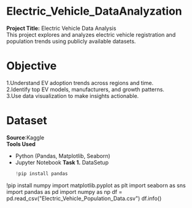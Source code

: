 # Electric_Vehicle_DataAnalyzation
**Project Title:** Electric Vehicle Data Analysis  
This project explores and analyzes electric vehicle registration and population trends using publicly available datasets.  
# Objective   
1.Understand EV adoption trends across regions and time.  
2.Identify top EV models, manufacturers, and growth patterns.  
3.Use data visualization to make insights actionable.  
# Dataset  
**Source**:Kaggle  
 **Tools Used**  
- Python (Pandas, Matplotlib, Seaborn)  
- Jupyter Notebook
**Task 1.**  DataSetup  
  ``` python
  !pip install pandas 
!pip install numpy 
import matplotlib.pyplot as plt 
import seaborn as sns
import pandas as pd 
import numpy as np
df = pd.read_csv("Electric_Vehicle_Population_Data.csv")
df.info()
  ```
  


  
